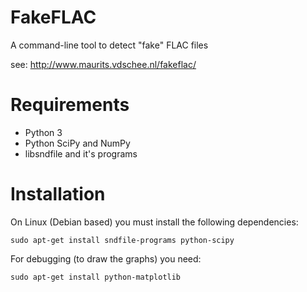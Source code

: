 FakeFLAC
========

A command-line tool to detect "fake" FLAC files

see: http://www.maurits.vdschee.nl/fakeflac/

# Requirements

- Python 3
- Python SciPy and NumPy
- libsndfile and it's programs

# Installation

On Linux (Debian based) you must install the following dependencies:

    sudo apt-get install sndfile-programs python-scipy

For debugging (to draw the graphs) you need:

    sudo apt-get install python-matplotlib
    
